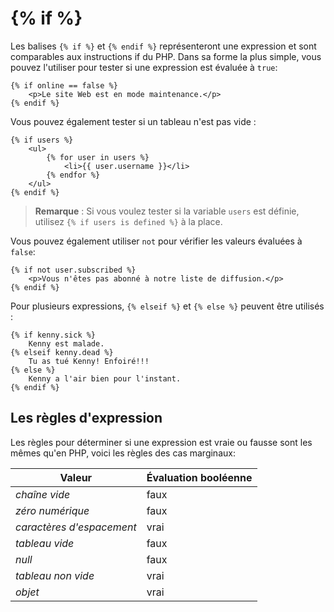 # {% if %}

Les balises `{% if %}` et `{% endif %}` représenteront une expression et sont comparables aux instructions if du PHP. Dans sa forme la plus simple, vous pouvez l'utiliser pour tester si une expression est évaluée à `true`:

    {% if online == false %}
        <p>Le site Web est en mode maintenance.</p>
    {% endif %}

Vous pouvez également tester si un tableau n'est pas vide :

    {% if users %}
        <ul>
            {% for user in users %}
                <li>{{ user.username }}</li>
            {% endfor %}
        </ul>
    {% endif %}

> **Remarque** : Si vous voulez tester si la variable `users` est définie, utilisez `{% if users is defined %}` à la place.

Vous pouvez également utiliser `not` pour vérifier les valeurs évaluées à `false`:

    {% if not user.subscribed %}
        <p>Vous n'êtes pas abonné à notre liste de diffusion.</p>
    {% endif %}

Pour plusieurs expressions, `{% elseif %}` et `{% else %}` peuvent être utilisés :

    {% if kenny.sick %}
        Kenny est malade.
    {% elseif kenny.dead %}
        Tu as tué Kenny! Enfoiré!!!
    {% else %}
        Kenny a l'air bien pour l'instant.
    {% endif %}

## Les règles d'expression

Les règles pour déterminer si une expression est vraie ou fausse sont les mêmes qu'en PHP, voici les règles des cas marginaux:

| Valeur                    | Évaluation booléenne |
| ------------------------- | -------------------- |
| _chaîne vide_             | faux                 |
| _zéro numérique_          | faux                 |
| _caractères d'espacement_ | vrai                 |
| _tableau vide_            | faux                 |
| _null_                    | faux                 |
| _tableau non vide_        | vrai                 |
| _objet_                   | vrai                 |
